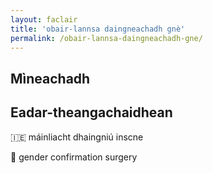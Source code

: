 ```yaml
---
layout: faclair
title: 'obair-lannsa daingneachadh gnè'
permalink: /obair-lannsa-daingneachadh-gne/
---
```


## Mìneachadh

## Eadar-theangachaidhean

&#x1f1ee;&#x1f1ea; máinliacht dhaingniú inscne

&#x1f3f4;&#xe0067;&#xe0062;&#xe0065;&#xe006e;&#xe0067;&#xe007f; gender confirmation surgery